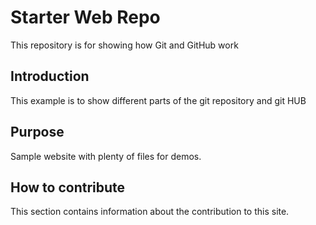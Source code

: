 # Starter Web Repo

This repository is for showing how Git and GitHub work

## Introduction

This example is to show different parts of the git repository and git HUB

## Purpose

Sample website with plenty of files for demos.

## How to contribute

This section contains information about the contribution to this site.

